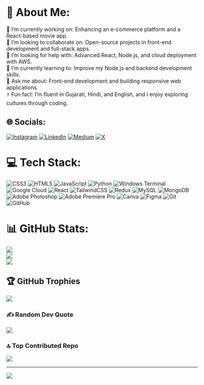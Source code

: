# 💫 About Me:
🔭 I’m currently working on: Enhancing an e-commerce platform and a React-based movie app.<br>👯 I’m looking to collaborate on: Open-source projects in front-end development and full-stack apps.<br>🤝 I’m looking for help with: Advanced React, Node.js, and cloud deployment with AWS.<br>🌱 I’m currently learning to: Improve my Node.js and backend development skills.<br>💬 Ask me about: Front-end development and building responsive web applications.<br>⚡ Fun fact: I’m fluent in Gujarati, Hindi, and English, and I enjoy exploring cultures through coding.


## 🌐 Socials:
[![Instagram](https://img.shields.io/badge/Instagram-%23E4405F.svg?logo=Instagram&logoColor=white)](https://instagram.com/karnprashantpk) [![LinkedIn](https://img.shields.io/badge/LinkedIn-%230077B5.svg?logo=linkedin&logoColor=white)](https://linkedin.com/in/karnprashantpk) [![Medium](https://img.shields.io/badge/Medium-12100E?logo=medium&logoColor=white)](https://medium.com/@karnprashantpk) [![X](https://img.shields.io/badge/X-black.svg?logo=X&logoColor=white)](https://x.com/karnprashantpk) 

# 💻 Tech Stack:
![CSS3](https://img.shields.io/badge/css3-%231572B6.svg?style=for-the-badge&logo=css3&logoColor=white) ![HTML5](https://img.shields.io/badge/html5-%23E34F26.svg?style=for-the-badge&logo=html5&logoColor=white) ![JavaScript](https://img.shields.io/badge/javascript-%23323330.svg?style=for-the-badge&logo=javascript&logoColor=%23F7DF1E) ![Python](https://img.shields.io/badge/python-3670A0?style=for-the-badge&logo=python&logoColor=ffdd54) ![Windows Terminal](https://img.shields.io/badge/Windows%20Terminal-%234D4D4D.svg?style=for-the-badge&logo=windows-terminal&logoColor=white) ![Google Cloud](https://img.shields.io/badge/GoogleCloud-%234285F4.svg?style=for-the-badge&logo=google-cloud&logoColor=white) ![React](https://img.shields.io/badge/react-%2320232a.svg?style=for-the-badge&logo=react&logoColor=%2361DAFB) ![TailwindCSS](https://img.shields.io/badge/tailwindcss-%2338B2AC.svg?style=for-the-badge&logo=tailwind-css&logoColor=white) ![Redux](https://img.shields.io/badge/redux-%23593d88.svg?style=for-the-badge&logo=redux&logoColor=white) ![MySQL](https://img.shields.io/badge/mysql-4479A1.svg?style=for-the-badge&logo=mysql&logoColor=white) ![MongoDB](https://img.shields.io/badge/MongoDB-%234ea94b.svg?style=for-the-badge&logo=mongodb&logoColor=white) ![Adobe Photoshop](https://img.shields.io/badge/adobe%20photoshop-%2331A8FF.svg?style=for-the-badge&logo=adobe%20photoshop&logoColor=white) ![Adobe Premiere Pro](https://img.shields.io/badge/Adobe%20Premiere%20Pro-9999FF.svg?style=for-the-badge&logo=Adobe%20Premiere%20Pro&logoColor=white) ![Canva](https://img.shields.io/badge/Canva-%2300C4CC.svg?style=for-the-badge&logo=Canva&logoColor=white) ![Figma](https://img.shields.io/badge/figma-%23F24E1E.svg?style=for-the-badge&logo=figma&logoColor=white) ![Git](https://img.shields.io/badge/git-%23F05033.svg?style=for-the-badge&logo=git&logoColor=white) ![GitHub](https://img.shields.io/badge/github-%23121011.svg?style=for-the-badge&logo=github&logoColor=white)
# 📊 GitHub Stats:
![](https://github-readme-stats.vercel.app/api?username=karnprashantpk&theme=dark&hide_border=false&include_all_commits=false&count_private=false)<br/>
![](https://github-readme-streak-stats.herokuapp.com/?user=karnprashantpk&theme=dark&hide_border=false)<br/>
![](https://github-readme-stats.vercel.app/api/top-langs/?username=karnprashantpk&theme=dark&hide_border=false&include_all_commits=false&count_private=false&layout=compact)

## 🏆 GitHub Trophies
![](https://github-profile-trophy.vercel.app/?username=karnprashantpk&theme=radical&no-frame=false&no-bg=true&margin-w=4)

### ✍️ Random Dev Quote
![](https://quotes-github-readme.vercel.app/api?type=horizontal&theme=radical)

### 🔝 Top Contributed Repo
![](https://github-contributor-stats.vercel.app/api?username=karnprashantpk&limit=5&theme=dark&combine_all_yearly_contributions=true)

---
[![](https://visitcount.itsvg.in/api?id=karnprashantpk&icon=0&color=0)](https://visitcount.itsvg.in)

<!-- Proudly created with GPRM ( https://gprm.itsvg.in ) -->
